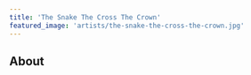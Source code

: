 ```yaml
---
title: 'The Snake The Cross The Crown'
featured_image: 'artists/the-snake-the-cross-the-crown.jpg'
---
```


## About


